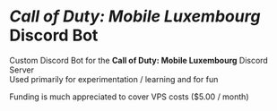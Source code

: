 # *Call of Duty: Mobile Luxembourg* Discord Bot

Custom Discord Bot for the **Call of Duty: Mobile Luxembourg** Discord Server \
Used primarily for experimentation / learning and for fun

Funding is much appreciated to cover VPS costs ($5.00 / month)
